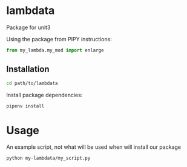# lambdata
Package for unit3

Using the package from PIPY instructions:
```py
from my_lambda.my_mod import enlarge
```

## Installation
```sh
cd path/to/lambdata
```
Install package dependencies:

```sh
pipenv install
```


# Usage

An example script, not what will be used when will install our package

```sh
python my-lambdata/my_script.py
```